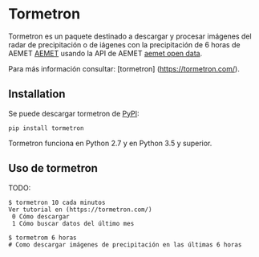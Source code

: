 # Tormetron

Tormetron es un paquete destinado a descargar y procesar imágenes del radar de precipitación o de iágenes con la precipitación de 6 horas de AEMET [AEMET](www.aemet.es) usando la API de AEMET [aemet open data](https://opendata.aemet.es/).

Para más información consultar: [tormetron] (https://tormetron.com/).

## Installation

Se puede descargar tormetron de [PyPI](https://pypi.org/project/tormetron/):

    pip install tormetron

Tormetron funciona en Python 2.7 y en Python 3.5 y superior.

## Uso de tormetron

TODO:

    $ tormetron 10 cada minutos
    Ver tutorial en (https://tormetron.com/)
     0 Cómo descargar
     1 Cómo buscar datos del último mes

    $ tormetrom 6 horas
    # Como descargar imágenes de precipitación en las últimas 6 horas

